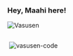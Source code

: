 ### Hey, Maahi here! 

<p align="left"> <img src="https://komarev.com/ghpvc/?username=Vasusen-code&label=Profile%20views&color=0e75b6&style=flat-square" alt="Vasusen" /> </p>


<p align="left"> 
    <a href="https://t.me/maheshchauhan"><img src="https://img.shields.io/badge/Telegram-2CA5E0?style=for-the-badge&logo=telegram&logoColor=white" alt="" srcset=""></a> 
</p>

<p>&nbsp;<img align="center" src="https://github-readme-stats.vercel.app/api?username=vasusen-code&show_icons=true&theme=tokyonight&locale=en" alt="vasusen-code" /></p>
